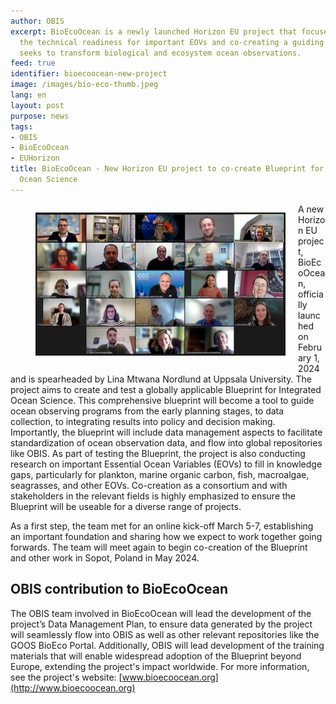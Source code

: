 ```yaml
---
author: OBIS
excerpt: BioEcoOcean is a newly launched Horizon EU project that focuses on raising
  the technical readiness for important EOVs and co-creating a guiding Blueprint that
  seeks to transform biological and ecosystem ocean observations.
feed: true
identifier: bioecoocean-new-project
image: /images/bio-eco-thumb.jpeg
lang: en
layout: post
purpose: news
tags:
- OBIS
- BioEcoOcean
- EUHorizon
title: BioEcoOcean - New Horizon EU project to co-create Blueprint for Integrated
  Ocean Science
---
```


<figure style="float: left; margin-right: 20px;">
  <img alt="bioeco" src="/images/bio-eco-main.jpg" width="400">
</figure>

A new Horizon EU project, BioEcoOcean, officially launched on February 1, 2024 and is spearheaded by Lina Mtwana Nordlund at Uppsala University. The project aims to create and test a globally applicable Blueprint for Integrated Ocean Science. This comprehensive blueprint will become a tool to guide ocean observing programs from the early planning stages, to data collection, to integrating results into policy and decision making. Importantly, the blueprint will include data management aspects to facilitate standardization of ocean observation data, and flow into global repositories like OBIS. As part of testing the Blueprint, the project is also conducting research on important Essential Ocean Variables (EOVs) to fill in knowledge gaps, particularly for plankton, marine organic carbon, fish, macroalgae, seagrasses, and other EOVs. Co-creation as a consortium and with stakeholders in the relevant fields is highly emphasized to ensure the Blueprint will be useable for a diverse range of projects.

As a first step, the team met for an online kick-off March 5-7, establishing an important foundation and sharing how we expect to work together going forwards. The team will meet again to begin co-creation of the Blueprint and other work in Sopot, Poland in May 2024.

## OBIS contribution to BioEcoOcean

The OBIS team involved in BioEcoOcean will lead the development of the project’s Data Management Plan, to ensure data generated by the project will seamlessly flow into OBIS as well as other relevant repositories like the GOOS BioEco Portal. Additionally, OBIS will lead development of the training materials that will enable widespread adoption of the Blueprint beyond Europe, extending the project's impact worldwide. For more information, see the project's website: [www.bioecoocean.org](http://www.bioecoocean.org)